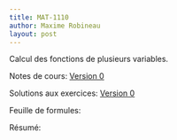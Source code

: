 ```yaml
---
title: MAT-1110
author: Maxime Robineau
layout: post
---
```

Calcul des fonctions de plusieurs variables.

Notes de cours: [Version 0](https://github.com/maximerobineau/cours_ulaval/raw/master/MAT-1110/notes_de_cours/notes_mat1110.pdf)

Solutions aux exercices: [Version 0](https://github.com/maximerobineau/cours_ulaval/raw/master/MAT-1110/exercices/exercices_mat1110.pdf)

Feuille de formules:

Résumé:
